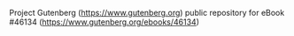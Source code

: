 Project Gutenberg (https://www.gutenberg.org) public repository for eBook #46134 (https://www.gutenberg.org/ebooks/46134)
